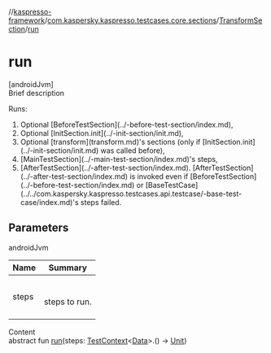 //[kaspresso-framework](../../index.md)/[com.kaspersky.kaspresso.testcases.core.sections](../index.md)/[TransformSection](index.md)/[run](run.md)



# run  
[androidJvm]  
Brief description  




Runs:

<ol><li>Optional [BeforeTestSection](../-before-test-section/index.md),</li><li>Optional [InitSection.init](../-init-section/init.md),</li><li>Optional [transform](transform.md)'s sections (only if [InitSection.init](../-init-section/init.md) was called before),</li><li>[MainTestSection](../-main-test-section/index.md)'s steps,</li><li>[AfterTestSection](../-after-test-section/index.md). [AfterTestSection](../-after-test-section/index.md) is invoked even if [BeforeTestSection](../-before-test-section/index.md) or [BaseTestCase](../../com.kaspersky.kaspresso.testcases.api.testcase/-base-test-case/index.md)'s steps failed.</li></ol>



## Parameters  
  
androidJvm  
  
|  Name|  Summary| 
|---|---|
| steps| <br><br>steps to run.<br><br>
  
  
Content  
abstract fun [run](run.md)(steps: [TestContext](../../com.kaspersky.kaspresso.testcases.core.testcontext/-test-context/index.md)<[Data](index.md)>.() -> [Unit](https://kotlinlang.org/api/latest/jvm/stdlib/kotlin/-unit/index.html))  



